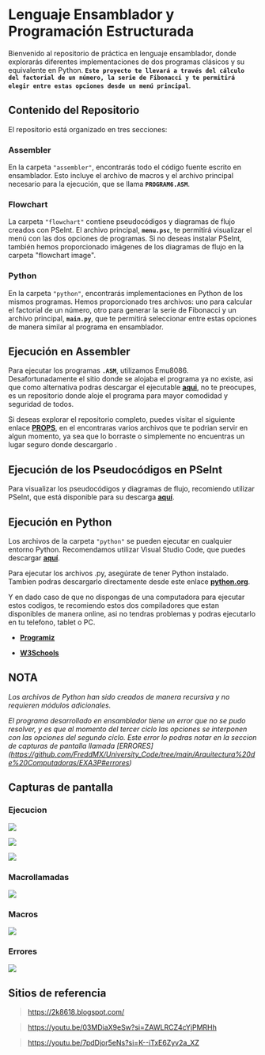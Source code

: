# **Lenguaje Ensamblador y Programación Estructurada**

Bienvenido al repositorio de práctica en lenguaje ensamblador, donde explorarás diferentes implementaciones de dos programas clásicos y su equivalente en Python. **`Este proyecto te llevará a través del cálculo del factorial de un número, la serie de Fibonacci y te permitirá elegir entre estas opciones desde un menú principal`**.

## **Contenido del Repositorio**

El repositorio está organizado en tres secciones:

### Assembler

En la carpeta `"assembler"`, encontrarás todo el código fuente escrito en ensamblador. Esto incluye el archivo de macros y el archivo principal necesario para la ejecución, que se llama **`PROGRAM6.ASM`**.

### Flowchart

La carpeta `"flowchart"` contiene pseudocódigos y diagramas de flujo creados con PSeInt. El archivo principal, **`menu.psc`**, te permitirá visualizar el menú con las dos opciones de programas. Si no deseas instalar PSeInt, también hemos proporcionado imágenes de los diagramas de flujo en la carpeta "flowchart image".

### Python

En la carpeta `"python"`, encontrarás implementaciones en Python de los mismos programas. Hemos proporcionado tres archivos: uno para calcular el factorial de un número, otro para generar la serie de Fibonacci y un archivo principal, **`main.py`**, que te permitirá seleccionar entre estas opciones de manera similar al programa en ensamblador.

## Ejecución en Assembler

Para ejecutar los programas **`.ASM`**, utilizamos Emu8086. Desafortunadamente el sitio donde se alojaba el programa ya no existe, asi que como alternativa podras descargar el ejecutable **[aqui](https://github.com/FreddMX/Props/blob/a1aff9c8ecaa76ef19356497fe1ecfc77bcaca1b/Archivos%20para%20Lenguaje%20Ensamblador/emu8086.exe)**, no te preocupes, es un repositorio donde aloje el programa para mayor comodidad y seguridad de todos.

Si deseas explorar el repositorio completo, puedes visitar el siguiente enlace **[PROPS](https://github.com/FreddMX/Props)**, en el encontraras varios archivos que te podrian servir en algun momento, ya sea que lo borraste o simplemente no encuentras un lugar seguro donde descargarlo .

## Ejecución de los Pseudocódigos en PSeInt

Para visualizar los pseudocódigos y diagramas de flujo, recomiendo utilizar PSeInt, que está disponible para su descarga **[aquí](https://pseint.sourceforge.net/)**.

## Ejecución en Python

Los archivos de la carpeta `"python"` se pueden ejecutar en cualquier entorno Python. Recomendamos utilizar Visual Studio Code, que puedes descargar **[aquí](https://code.visualstudio.com/)**.

Para ejecutar los archivos .py, asegúrate de tener Python instalado. Tambien podras descargarlo directamente desde este enlace **[python.org](https://www.python.org/)**.

Y en dado caso de que no dispongas de una computadora para ejecutar estos codigos, te recomiendo estos dos compiladores que estan disponibles de manera online, asi no tendras problemas y podras ejecutarlo en tu telefono, tablet o PC.

- **[Programiz](https://www.programiz.com/python-programming/online-compiler/)**

- **[W3Schools](https://www.w3schools.com/python/python_compiler.asp)**

##  NOTA

*Los archivos de Python han sido creados de manera recursiva y no requieren módulos adicionales.*

*El programa desarrollado en ensamblador tiene un error que no se pudo resolver, y es que al momento del tercer ciclo las opciones se interponen con las opciones del segundo ciclo. Este error lo podras notar en la seccion de capturas de pantalla llamada [ERRORES] (https://github.com/FreddMX/University_Code/tree/main/Arquitectura%20de%20Computadoras/EXA3P#errores)*

## Capturas de pantalla
### Ejecucion
![](https://github.com/FreddMX/University_Code/blob/33693621ca01cd5d7900e55b97778ddc5a85d0c8/Arquitectura%20de%20Computadoras/EXA3P/screenshot/execute1.png)

![](https://github.com/FreddMX/University_Code/blob/33693621ca01cd5d7900e55b97778ddc5a85d0c8/Arquitectura%20de%20Computadoras/EXA3P/screenshot/execute2.png)

![](https://github.com/FreddMX/University_Code/blob/33693621ca01cd5d7900e55b97778ddc5a85d0c8/Arquitectura%20de%20Computadoras/EXA3P/screenshot/execute3.png)

### Macrollamadas

![](https://github.com/FreddMX/University_Code/blob/33693621ca01cd5d7900e55b97778ddc5a85d0c8/Arquitectura%20de%20Computadoras/EXA3P/screenshot/code1.png)

### Macros

![](https://github.com/FreddMX/University_Code/blob/33693621ca01cd5d7900e55b97778ddc5a85d0c8/Arquitectura%20de%20Computadoras/EXA3P/screenshot/macro1.png)

### Errores

![](https://github.com/FreddMX/University_Code/blob/33693621ca01cd5d7900e55b97778ddc5a85d0c8/Arquitectura%20de%20Computadoras/EXA3P/screenshot/error.png)


## Sitios de referencia
>https://2k8618.blogspot.com/

>https://youtu.be/03MDiaX9eSw?si=ZAWLRCZ4cYjPMRHh

>https://youtu.be/7pdDjor5eNs?si=K--iTxE6Zyv2a_XZ
